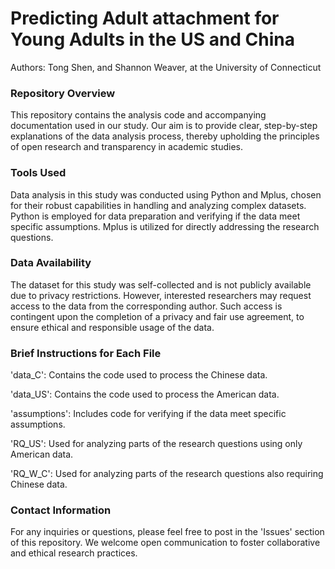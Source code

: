 # Predicting Adult attachment for Young Adults in the US and China
Authors: Tong Shen, and Shannon Weaver, at the University of Connecticut
### Repository Overview
This repository contains the analysis code and accompanying documentation used in our study. Our aim is to provide clear, step-by-step explanations of the data analysis process, thereby upholding the principles of open research and transparency in academic studies.

### Tools Used
Data analysis in this study was conducted using Python and Mplus, chosen for their robust capabilities in handling and analyzing complex datasets. Python is employed for data preparation and verifying if the data meet specific assumptions. Mplus is utilized for directly addressing the research questions. 

### Data Availability
The dataset for this study was self-collected and is not publicly available due to privacy restrictions. However, interested researchers may request access to the data from the corresponding author. Such access is contingent upon the completion of a privacy and fair use agreement, to ensure ethical and responsible usage of the data.

### Brief Instructions for Each File
'data_C': Contains the code used to process the Chinese data.

'data_US': Contains the code used to process the American data.

'assumptions': Includes code for verifying if the data meet specific assumptions.

'RQ_US': Used for analyzing parts of the research questions using only American data.

'RQ_W_C': Used for analyzing parts of the research questions also requiring Chinese data.

### Contact Information
For any inquiries or questions, please feel free to post in the 'Issues' section of this repository. We welcome open communication to foster collaborative and ethical research practices.
